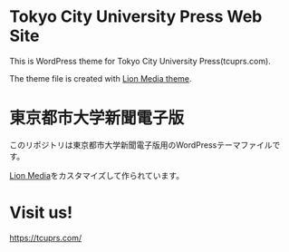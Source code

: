 # Tokyo City University Press Web Site

This is WordPress theme for Tokyo City University Press(tcuprs.com).

The theme file is created with [Lion Media theme](http://lionmedia.fit-jp.com/).

# 東京都市大学新聞電子版
このリポジトリは東京都市大学新聞電子版用のWordPressテーマファイルです。

[Lion Media](http://lionmedia.fit-jp.com/)をカスタマイズして作られています。

# Visit us!
https://tcuprs.com/
